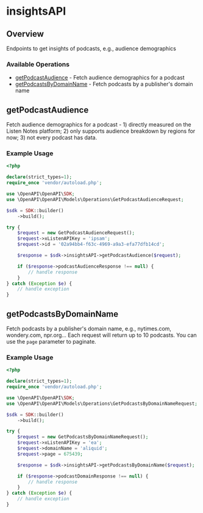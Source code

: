 # insightsAPI

## Overview

Endpoints to get insights of podcasts, e.g., audience demographics

### Available Operations

* [getPodcastAudience](#getpodcastaudience) - Fetch audience demographics for a podcast
* [getPodcastsByDomainName](#getpodcastsbydomainname) - Fetch podcasts by a publisher's domain name

## getPodcastAudience

Fetch audience demographics for a podcast - 1) directly measured on the Listen Notes platform; 2) only supports audience breakdown by regions for now; 3) not every podcast has data.

### Example Usage

```php
<?php

declare(strict_types=1);
require_once 'vendor/autoload.php';

use \OpenAPI\OpenAPI\SDK;
use \OpenAPI\OpenAPI\Models\Operations\GetPodcastAudienceRequest;

$sdk = SDK::builder()
    ->build();

try {
    $request = new GetPodcastAudienceRequest();
    $request->xListenAPIKey = 'ipsam';
    $request->id = '02a94bb4-f63c-4969-a9a3-efa77dfb14cd';

    $response = $sdk->insightsAPI->getPodcastAudience($request);

    if ($response->podcastAudienceResponse !== null) {
        // handle response
    }
} catch (Exception $e) {
    // handle exception
}
```

## getPodcastsByDomainName

Fetch podcasts by a publisher's domain name, e.g., nytimes.com, wondery.com, npr.org...
Each request will return up to 10 podcasts. You can use the `page` parameter to paginate.


### Example Usage

```php
<?php

declare(strict_types=1);
require_once 'vendor/autoload.php';

use \OpenAPI\OpenAPI\SDK;
use \OpenAPI\OpenAPI\Models\Operations\GetPodcastsByDomainNameRequest;

$sdk = SDK::builder()
    ->build();

try {
    $request = new GetPodcastsByDomainNameRequest();
    $request->xListenAPIKey = 'ea';
    $request->domainName = 'aliquid';
    $request->page = 675439;

    $response = $sdk->insightsAPI->getPodcastsByDomainName($request);

    if ($response->podcastDomainResponse !== null) {
        // handle response
    }
} catch (Exception $e) {
    // handle exception
}
```
